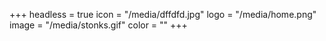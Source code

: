 +++
headless = true
icon = "/media/dffdfd.jpg"
logo = "/media/home.png"
image = "/media/stonks.gif"
color = ""
+++
